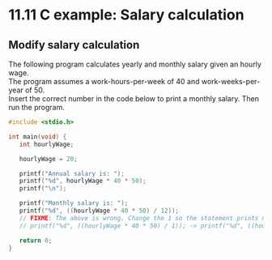 # 11.11 C example: Salary calculation

## Modify salary calculation
The following program calculates yearly and monthly salary given an hourly wage.   
The program assumes a work-hours-per-week of 40 and work-weeks-per-year of 50.   
Insert the correct number in the code below to print a monthly salary. Then run the program.   

```c
#include <stdio.h>

int main(void) {
   int hourlyWage;

   hourlyWage = 20;

   printf("Annual salary is: ");
   printf("%d", hourlyWage * 40 * 50);
   printf("\n");

   printf("Monthly salary is: ");
   printf("%d", ((hourlyWage * 40 * 50) / 12));
   // FIXME: The above is wrong. Change the 1 so the statement prints monthly salary.
   // printf("%d", ((hourlyWage * 40 * 50) / 1)); -> printf("%d", ((hourlyWage * 40 * 50) / 12));

   return 0;
}
```
